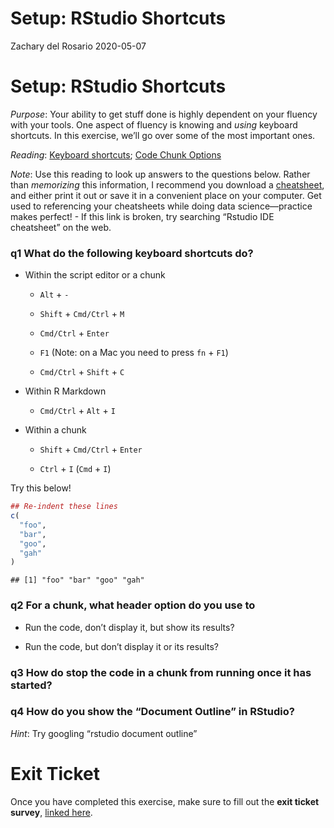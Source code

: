 Setup: RStudio Shortcuts
================
Zachary del Rosario
2020-05-07

# Setup: RStudio Shortcuts

*Purpose*: Your ability to get stuff done is highly dependent on your
fluency with your tools. One aspect of fluency is knowing and *using*
keyboard shortcuts. In this exercise, we’ll go over some of the most
important ones.

*Reading*: [Keyboard
shortcuts](https://support.rstudio.com/hc/en-us/articles/200711853-Keyboard-Shortcuts);
[Code Chunk Options](https://rmarkdown.rstudio.com/lesson-3.html)

*Note*: Use this reading to look up answers to the questions below.
Rather than *memorizing* this information, I recommend you download a
[cheatsheet](https://github.com/rstudio/cheatsheets/blob/main/rstudio-ide.pdf),
and either print it out or save it in a convenient place on your
computer. Get used to referencing your cheatsheets while doing data
science—practice makes perfect! - If this link is broken, try searching
“Rstudio IDE cheatsheet” on the web.

### **q1** What do the following keyboard shortcuts do?

- Within the script editor or a chunk

  - `Alt` + `-`

  - `Shift` + `Cmd/Ctrl` + `M`

  - `Cmd/Ctrl` + `Enter`

  - `F1` (Note: on a Mac you need to press `fn` + `F1`)

  - `Cmd/Ctrl` + `Shift` + `C`

- Within R Markdown

  - `Cmd/Ctrl` + `Alt` + `I`

- Within a chunk

  - `Shift` + `Cmd/Ctrl` + `Enter`

  - `Ctrl` + `I` (`Cmd` + `I`)

Try this below!

``` r
## Re-indent these lines
c(
  "foo",
  "bar",
  "goo",
  "gah"
)
```

    ## [1] "foo" "bar" "goo" "gah"

### **q2** For a chunk, what header option do you use to

- Run the code, don’t display it, but show its results?

- Run the code, but don’t display it or its results?

### **q3** How do stop the code in a chunk from running once it has started?

### **q4** How do you show the “Document Outline” in RStudio?

*Hint*: Try googling “rstudio document outline”

<!-- include-exit-ticket -->

# Exit Ticket

<!-- -------------------------------------------------- -->

Once you have completed this exercise, make sure to fill out the **exit
ticket survey**, [linked
here](https://docs.google.com/forms/d/e/1FAIpQLSeuq2LFIwWcm05e8-JU84A3irdEL7JkXhMq5Xtoalib36LFHw/viewform?usp=pp_url&entry.693978880=e-setup04-rstudio-shortcuts-assignment.Rmd).

